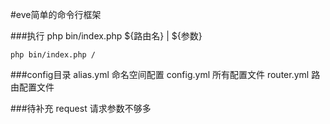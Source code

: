 #eve简单的命令行框架

###执行
php bin/index.php ${路由名}  | ${参数}
```
php bin/index.php /
```

###config目录
alias.yml 命名空间配置
config.yml 所有配置文件
router.yml 路由配置文件

###待补充
request 请求参数不够多
